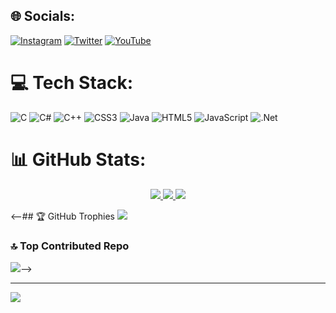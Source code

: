 
## 🌐 Socials:
[![Instagram](https://img.shields.io/badge/Instagram-%23E4405F.svg?logo=Instagram&logoColor=white)](https://instagram.com/yusupovbg) [![Twitter](https://img.shields.io/badge/Twitter-%231DA1F2.svg?logo=Twitter&logoColor=white)](https://twitter.com/yusupovbg) [![YouTube](https://img.shields.io/badge/YouTube-%23FF0000.svg?logo=YouTube&logoColor=white)](https://youtube.com/@bkhtdev) 

# 💻 Tech Stack:
![C](https://img.shields.io/badge/c-%2300599C.svg?style=flat-square&logo=c&logoColor=white) ![C#](https://img.shields.io/badge/c%23-%23239120.svg?style=flat-square&logo=c-sharp&logoColor=white) ![C++](https://img.shields.io/badge/c++-%2300599C.svg?style=flat-square&logo=c%2B%2B&logoColor=white) ![CSS3](https://img.shields.io/badge/css3-%231572B6.svg?style=flat-square&logo=css3&logoColor=white) ![Java](https://img.shields.io/badge/java-%23ED8B00.svg?style=flat-square&logo=java&logoColor=white) ![HTML5](https://img.shields.io/badge/html5-%23E34F26.svg?style=flat-square&logo=html5&logoColor=white) ![JavaScript](https://img.shields.io/badge/javascript-%23323330.svg?style=flat-square&logo=javascript&logoColor=%23F7DF1E) ![.Net](https://img.shields.io/badge/.NET-5C2D91?style=flat-square&logo=.net&logoColor=white)
# 📊 GitHub Stats:
<p align="center">
  <a href="https://github.com/yusupovbg">
    <img src="http://github-profile-summary-cards.vercel.app/api/cards/profile-details?username=yusupovbg&theme=transparent" />
  </a>
  <a href="https://github.com/yusupovbg">
    <img src="https://github-readme-streak-stats.herokuapp.com/?user=yusupovbg&hide_border=true&card_width=338&theme=transparent" />
  </a>
  <a href="https://github.com/yusupovbg">
    <img src="http://github-profile-summary-cards.vercel.app/api/cards/stats?username=yusupovbg&theme=transparent" />
  </a>
</p>

<--## 🏆 GitHub Trophies
![](https://github-profile-trophy.vercel.app/?username=yusupovbg&theme=radical&no-frame=true&no-bg=true&margin-w=4)

### 🔝 Top Contributed Repo
![](https://github-contributor-stats.vercel.app/api?username=yusupovbg&limit=5&theme=radical&combine_all_yearly_contributions=true)-->

---
[![](https://visitcount.itsvg.in/api?id=yusupovbg&icon=0&color=11)](https://visitcount.itsvg.in)

<!-- Proudly created with GPRM ( https://gprm.itsvg.in ) -->
